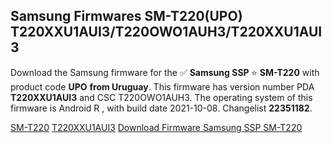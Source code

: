 <h2>Samsung Firmwares SM-T220(UPO) T220XXU1AUI3/T220OWO1AUH3/T220XXU1AUI3</h2>
Download the Samsung firmware for the ✅ <strong>Samsung SSP </strong> ⭐ <strong>SM-T220</strong> with product code <strong>UPO</strong> <strong> from Uruguay</strong>. This firmware has version number PDA <strong>T220XXU1AUI3</strong> and CSC T220OWO1AUH3. The operating system of this firmware is Android R , with build date 2021-10-08. Changelist <strong>22351182</strong>.


[SM-T220](https://samfirm.shop/samsung/model/SM-T220)
[T220XXU1AUI3](https://samfirm.shop/samsung/pda/T220XXU1AUI3)
[Download Firmware Samsung SSP SM-T220](https://samfirm.shop/samsung/firmware/463818)
